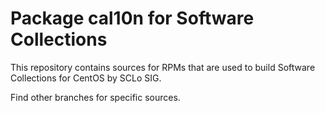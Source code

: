 # Package cal10n for Software Collections

This repository contains sources for RPMs that are used
to build Software Collections for CentOS by SCLo SIG.

Find other branches for specific sources.
